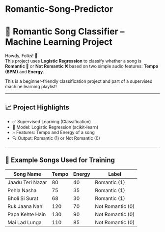 # Romantic-Song-Predictor

# 🎵 Romantic Song Classifier – Machine Learning Project

Howdy, Folks! 🤠  
This project uses **Logistic Regression** to classify whether a song is **Romantic 💖** or **Not Romantic ❌** based on two simple audio features: **Tempo (BPM)** and **Energy**.

This is a beginner-friendly classification project and part of a supervised machine learning playlist!

---

## 📈 Project Highlights

- ✅ Supervised Learning (Classification)
- 🎯 Model: Logistic Regression (scikit-learn)
- 🎶 Features: Tempo and Energy of a song
- 🔍 Output: Romantic (1) or Not Romantic (0)

---

## 🎵 Example Songs Used for Training

| Song Name           | Tempo | Energy | Label         |
|---------------------|-------|--------|----------------|
| Jaadu Teri Nazar    | 80    | 40     | Romantic (1)   |
| Pehla Nasha         | 75    | 35     | Romantic (1)   |
| Bholi Si Surat      | 68    | 30     | Romantic (1)   |
| Ruk Jaana Nahi      | 120   | 70     | Not Romantic (0) |
| Papa Kehte Hain     | 130   | 90     | Not Romantic (0) |
| Mai Lad Lunga       | 110   | 85     | Not Romantic (0) |
